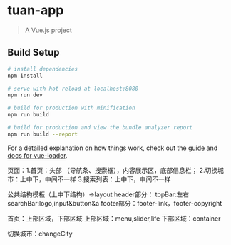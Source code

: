 # tuan-app

> A Vue.js project

## Build Setup

``` bash
# install dependencies
npm install

# serve with hot reload at localhost:8080
npm run dev

# build for production with minification
npm run build

# build for production and view the bundle analyzer report
npm run build --report
```

For a detailed explanation on how things work, check out the [guide](http://vuejs-templates.github.io/webpack/) and [docs for vue-loader](http://vuejs.github.io/vue-loader).

页面：1.首页：头部 （导航条、搜索框），内容展示区，底部信息栏；
2.切换城市：上中下，中间不一样
3.搜索列表：上中下，中间不一样

公共结构模板（上中下结构）->layout
    header部分：
        topBar:左右
        searchBar:logo,input&button&a
    footer部分：footer-link，footer-copyright

首页：上部区域，下部区域
上部区域：menu,slider,life
下部区域：container

切换城市：changeCity
